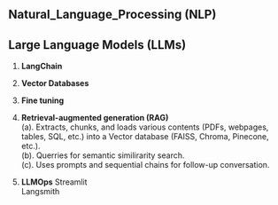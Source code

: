 ## Natural_Language_Processing (NLP)

## Large Language Models (LLMs)

1. **LangChain** <br>
2. **Vector Databases** <br>
3. **Fine tuning**  <br>
4. **Retrieval-augmented generation (RAG)** \
   (a). Extracts, chunks, and loads various contents (PDFs, webpages, tables, SQL, etc.) into a Vector database (FAISS, Chroma, Pinecone, etc.). \
   (b). Querries for semantic similirarity search. \
   (c). Uses prompts and sequential chains for follow-up conversation. 
   
5. **LLMOps**
   Streamlit \
   Langsmith

